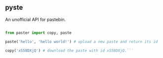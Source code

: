 ## pyste

An unofficial API for pastebin.

```python

from paster import copy, paste

paste('hello', 'hello world!') # upload a new paste and return its id

copy('xS58DXjQ') # download the paste with id xS58DXjQ.```

  
